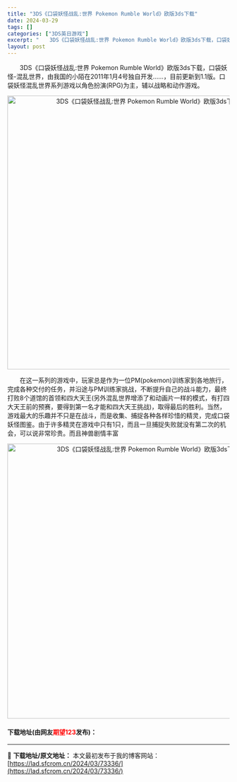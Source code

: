 ```yaml
---
title: "3DS《口袋妖怪战乱:世界 Pokemon Rumble World》欧版3ds下载"
date: 2024-03-29
tags: []
categories: ["3DS英日游戏"]
excerpt: "　　3DS《口袋妖怪战乱:世界 Pokemon Rumble World》欧版3ds下载，口袋妖怪-混乱世界，由我国的小陌在2011年1月4号独自开发......，目前更新到1.1版。口袋妖怪混乱世界系列游戏以角色扮演(RPG)为主，辅以战略和动作游戏。 　　在这一系列的游戏中，玩家总是作为一位PM&hellip;"
layout: post
---
```


 <p>　　3DS《口袋妖怪战乱:世界 Pokemon Rumble World》欧版3ds下载，口袋妖怪-混乱世界，由我国的小陌在2011年1月4号独自开发......，目前更新到1.1版。口袋妖怪混乱世界系列游戏以角色扮演(RPG)为主，辅以战略和动作游戏。</p> <p align="center"><img align="" border="0" src="https://lad.sfcrom.cn/wp-content/uploads/2024/03/20240329_66062f994f3f6.png" width="620" alt="3DS《口袋妖怪战乱:世界 Pokemon Rumble World》欧版3ds下载" /></p> <p>　　在这一系列的游戏中，玩家总是作为一位PM(pokemon)训练家到各地旅行，完成各种交付的任务，并沿途与PM训练家挑战，不断提升自己的战斗能力，最终打败8个道馆的首领和四大天王(另外混乱世界增添了和动画片一样的模式，有打四大天王前的预赛，要得到第一名才能和四大天王挑战)，取得最后的胜利。当然，游戏最大的乐趣并不只是在战斗，而是收集、捕捉各种各样珍惜的精灵，完成口袋妖怪图鉴。由于许多精灵在游戏中只有1只，而且一旦捕捉失败就没有第二次的机会，可以说非常珍贵。而且神兽剧情丰富</p> <p align="center"><img align="" border="0" src="https://lad.sfcrom.cn/wp-content/uploads/2024/03/20240329_66062f9a8e899.png" width="623" alt="3DS《口袋妖怪战乱:世界 Pokemon Rumble World》欧版3ds下载" /></p> <p><h4>下载地址(由网友<font color="red">期望123</font>发布)：</h4></p> 

---
📖 **下载地址/原文地址：** 本文最初发布于我的博客网站：[https://lad.sfcrom.cn/2024/03/73336/](https://lad.sfcrom.cn/2024/03/73336/)
